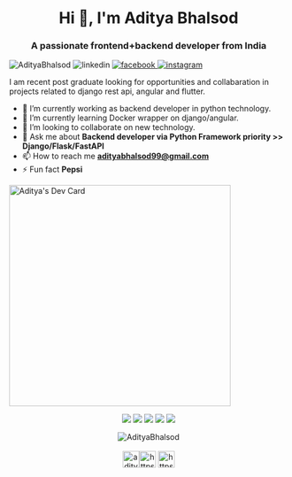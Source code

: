 <h1 align="center">Hi 👋, I'm Aditya Bhalsod</h1>
<h3 align="center">A passionate frontend+backend developer from India</h3>

<p align="left"> 
	<img src="https://komarev.com/ghpvc/?username=AdityaBhalsod" alt="AdityaBhalsod" /> 
	<a src="https://www.linkedin.com/in/adityabhalsod/" target="_blank">
            <img src="https://img.shields.io/badge/-LinkedIn-222222?style=flat-square&logo=Linkedin&logoColor=white&link=https://www.linkedin.com/in/adityabhalsod/" alt="linkedin"/>
	</a>
	<a href="https://www.facebook.com/AdityaBhalsod007/" target="_blank">
	    <img src="https://img.shields.io/badge/-Facebook-222222?style=flat-square&logo=Facebook&logoColor=white&link=https://www.facebook.com/AdityaBhalsod007/" alt="facebook"/>
	</a>
	<a href="https://www.instagram.com/aditya_bhalsod/" target="_blank">
	    <img src="https://img.shields.io/badge/-Instagram-222222?style=flat-square&logo=Instagram&logoColor=white&link=https://www.instagram.com/aditya_bhalsod/" alt="instagram"/>
	</a>
</p>



I am recent post graduate looking for opportunities and collabaration in projects related to django rest api, angular and flutter.
- 🔭 I’m currently working as backend developer in python technology.
- 🌱 I’m currently learning Docker wrapper on django/angular.
- 🤝 I’m looking to collaborate on new technology. 
- 💬 Ask me about **Backend developer via Python Framework priority >> Django/Flask/FastAPI**
- 📫 How to reach me **adityabhalsod99@gmail.com**
- ⚡ Fun fact **Pepsi**

<a href="https://app.daily.dev/AdityaBhalsod"><img src="https://api.daily.dev/devcards/5742e7734936468d810ee9c25fc38e90.png?r=asx" width="400" alt="Aditya's Dev Card"/></a>

<p align="center">
	<a href="https://x.com/Aditya__Bhalsod"><img src="https://img.shields.io/badge/X-%231DA1F2.svg?&style=for-the-badge&logo=X&logoColor=white" /></a>
	<a href="https://medium.com/@adityabhalsod99"><img src="https://img.shields.io/badge/medium-%2312100E.svg?&style=for-the-badge&logo=medium&logoColor=white" /></a>
	<a href="https://www.linkedin.com/in/adityabhalsod/"><img src="https://img.shields.io/badge/linkedin-%230077B5.svg?&style=for-the-badge&logo=linkedin&logoColor=white" /></a>
	<a href="https://www.instagram.com/aditya_bhalsod/"><img src = "https://img.shields.io/badge/instagram-%23E4405F.svg?&style=for-the-badge&logo=instagram&logoColor=white"></a>
	<a href="https://www.facebook.com/AdityaBhalsod007/"><img src = "https://img.shields.io/badge/facebook-%231877F2.svg?&style=for-the-badge&logo=facebook&logoColor=white"></a>
</p>

<p align="center">
<img align="center" src="https://github-readme-stats.vercel.app/api?username=AdityaBhalsod&show_icons=true" alt="AdityaBhalsod" />
<br/><br/>
<a href="https://twitter.com/aditya__bhalsod" target="blank"><img align="center" src="https://cdn.jsdelivr.net/npm/simple-icons@3.0.1/icons/twitter.svg" alt="aditya__bhalsod" height="30" width="30" /></a><a href="https://linkedin.com/in/https://www.linkedin.com/in/adityabhalsod/" target="blank"><img align="center" src="https://cdn.jsdelivr.net/npm/simple-icons@3.0.1/icons/linkedin.svg" alt="https://www.linkedin.com/in/adityabhalsod/" height="30" width="30" /></a>
<a href="https://www.youtube.com/c/https://www.youtube.com/channel/ucvonmzyifu6nyhdrcixjlva" target="blank"><img align="center" src="https://cdn.jsdelivr.net/npm/simple-icons@3.0.1/icons/youtube.svg" alt="https://www.youtube.com/channel/ucvonmzyifu6nyhdrcixjlva" height="30" width="30" /></a>
</p>
